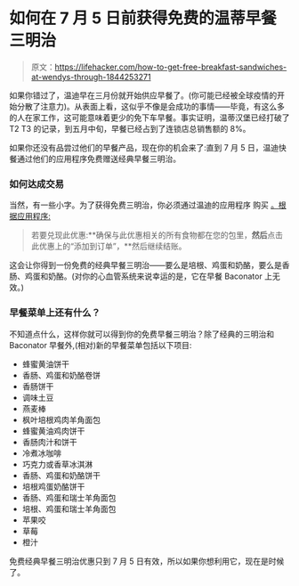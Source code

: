 # 如何在 7 月 5 日前获得免费的温蒂早餐三明治

> 原文：<https://lifehacker.com/how-to-get-free-breakfast-sandwiches-at-wendys-through-1844253271>

如果你错过了，温迪早在三月份就开始供应早餐了。(你可能已经被全球疫情的开始分散了注意力)。从表面上看，这似乎不像是会成功的事情——毕竟，有这么多的人在家工作，这可能意味着更少的免下车早餐。事实证明，温蒂汉堡已经打破了 T2 T3 的记录，到五月中旬，早餐已经占到了连锁店总销售额的 8%。



如果你还没有品尝过他们的早餐产品，现在你的机会来了:直到 7 月 5 日，温迪快餐通过他们的应用程序免费赠送经典早餐三明治。

### 如何达成交易

当然，有一些小字。为了获得免费三明治，你必须通过温迪的应用程序 购买 [。根据应用程序:](https://order.wendys.com/offers)

> 若要兑现此优惠:**确保与此优惠相关的所有食物都在您的包里，**然后**点击此优惠上的“添加到订单”，**然后继续结账。

这会让你得到一份免费的经典早餐三明治——要么是培根、鸡蛋和奶酪，要么是香肠、鸡蛋和奶酪。(对你的心血管系统来说幸运的是，它在早餐 Baconator 上无效。)

### 早餐菜单上还有什么？

不知道点什么，这样你就可以得到你的免费早餐三明治？除了经典的三明治和 Baconator 早餐外,(相对)新的早餐菜单包括以下项目:

*   蜂蜜黄油饼干
*   香肠、鸡蛋和奶酪卷饼
*   香肠饼干
*   调味土豆
*   燕麦棒
*   枫叶培根鸡肉羊角面包
*   蜂蜜黄油鸡肉饼干
*   香肠肉汁和饼干
*   冷煮冰咖啡
*   巧克力或香草冰淇淋
*   香肠、鸡蛋和奶酪饼干
*   培根鸡蛋奶酪饼干
*   香肠、鸡蛋和瑞士羊角面包
*   培根、鸡蛋和瑞士羊角面包
*   苹果咬
*   草莓
*   橙汁

免费经典早餐三明治优惠只到 7 月 5 日有效，所以如果你想利用它，现在是时候了。
